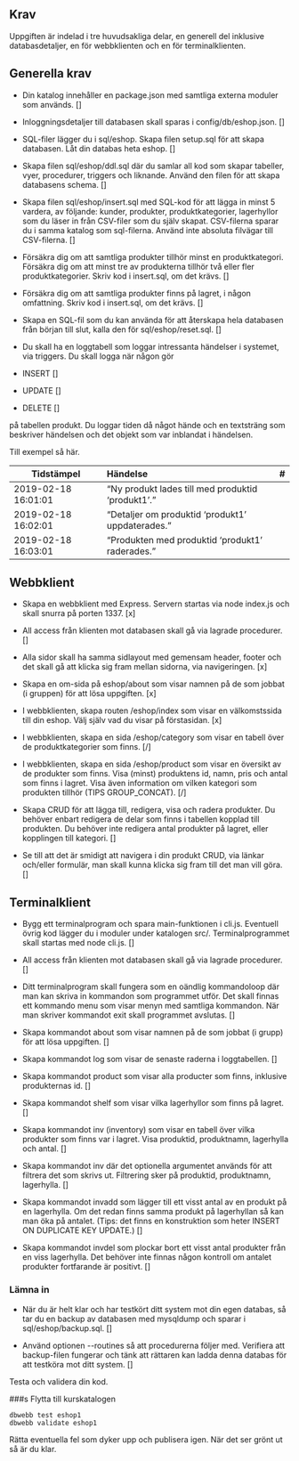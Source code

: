 ## Krav
Uppgiften är indelad i tre huvudsakliga delar, en generell del inklusive databasdetaljer, en för webbklienten och en för terminalklienten.

## Generella krav

- Din katalog innehåller en package.json med samtliga externa moduler som används. []

- Inloggningsdetaljer till databasen skall sparas i config/db/eshop.json. []

- SQL-filer lägger du i sql/eshop. Skapa filen setup.sql för att skapa databasen. Låt din databas heta eshop. []

- Skapa filen sql/eshop/ddl.sql där du samlar all kod som skapar tabeller, vyer, procedurer, triggers och liknande. Använd den filen för att skapa databasens schema. []

- Skapa filen sql/eshop/insert.sql med SQL-kod för att lägga in minst 5 vardera, av följande: kunder, produkter, produktkategorier, lagerhyllor som du läser in från CSV-filer som du själv skapat. CSV-filerna sparar du i samma katalog som sql-filerna. Använd inte absoluta filvägar till CSV-filerna. []

- Försäkra dig om att samtliga produkter tillhör minst en produktkategori. Försäkra dig om att minst tre av produkterna tillhör två eller fler produktkategorier. Skriv kod i insert.sql, om det krävs. []

- Försäkra dig om att samtliga produkter finns på lagret, i någon omfattning. Skriv kod i insert.sql, om det krävs. []

- Skapa en SQL-fil som du kan använda för att återskapa hela databasen från början till slut, kalla den för sql/eshop/reset.sql. []

- Du skall ha en loggtabell som loggar intressanta händelser i systemet, via triggers. Du skall logga när någon gör 
- INSERT [] 
- UPDATE [] 
- DELETE []

på tabellen produkt. Du loggar tiden då något hände och en textsträng som beskriver händelsen och det objekt som var inblandat i händelsen.

Till exempel så här.

| Tidstämpel         | Händelse | # |
|--------------|:-----|-----------:|
| 2019-02-18 16:01:01 |  “Ny produkt lades till med produktid ‘produkt1’.” |         
| 2019-02-18 16:02:01 | “Detaljer om produktid ‘produkt1’ uppdaterades.”||
|2019-02-18 16:03:01|“Produkten med produktid ‘produkt1’ raderades.”|

## Webbklient
- Skapa en webbklient med Express. Servern startas via node index.js och skall snurra på porten 1337. [x]

- All access från klienten mot databasen skall gå via lagrade procedurer. []

- Alla sidor skall ha samma sidlayout med gemensam header, footer och det skall gå att klicka sig fram mellan sidorna, via navigeringen. [x]

- Skapa en om-sida på eshop/about som visar namnen på de som jobbat (i gruppen) för att lösa uppgiften. [x]

- I webbklienten, skapa routen /eshop/index som visar en välkomstssida till din eshop. Välj själv vad du visar på förstasidan. [x]

- I webbklienten, skapa en sida /eshop/category som visar en tabell över de produktkategorier som finns. [/]

- I webbklienten, skapa en sida /eshop/product som visar en översikt av de produkter som finns. Visa (minst) produktens id, namn, pris och antal som finns i lagret. Visa även information om vilken kategori som produkten tillhör (TIPS GROUP_CONCAT). [/]

- Skapa CRUD för att lägga till, redigera, visa och radera produkter. Du behöver enbart redigera de delar som finns i tabellen kopplad till produkten. Du behöver inte redigera antal produkter på lagret, eller kopplingen till kategori. []

- Se till att det är smidigt att navigera i din produkt CRUD, via länkar och/eller formulär, man skall kunna klicka sig fram till det man vill göra. []

## Terminalklient

- Bygg ett terminalprogram och spara main-funktionen i cli.js. Eventuell övrig kod lägger du i moduler under katalogen src/. Terminalprogrammet skall startas med node cli.js. []

- All access från klienten mot databasen skall gå via lagrade procedurer. []

- Ditt terminalprogram skall fungera som en oändlig kommandoloop där man kan skriva in kommandon som programmet utför. Det skall finnas ett kommando menu som visar menyn med samtliga kommandon. När man skriver kommandot exit skall programmet avslutas. []

- Skapa kommandot about som visar namnen på de som jobbat (i grupp) för att lösa uppgiften. []

- Skapa kommandot log <number> som visar de <number> senaste raderna i loggtabellen. []

- Skapa kommandot product som visar alla producter som finns, inklusive produkternas id. []

- Skapa kommandot shelf som visar vilka lagerhyllor som finns på lagret. []

- Skapa kommandot inv (inventory) som visar en tabell över vilka produkter som finns var i lagret. Visa produktid, produktnamn, lagerhylla och antal. []

- Skapa kommandot inv <str> där det optionella argumentet <str> används för att filtrera det som skrivs ut. Filtrering sker på produktid, produktnamn, lagerhylla. []

- Skapa kommandot invadd <productid> <shelf> <number> som lägger till ett visst antal av en produkt på en lagerhylla. Om det redan finns samma produkt på lagerhyllan så kan man öka på antalet. (Tips: det finns en konstruktion som heter INSERT ON DUPLICATE KEY UPDATE.) []

- Skapa kommandot invdel <productid> <shelf> <number> som plockar bort ett visst antal produkter från en viss lagerhylla. Det behöver inte finnas någon kontroll om antalet produkter fortfarande är positivt. []

### Lämna in

- När du är helt klar och har testkört ditt system mot din egen databas, så tar du en backup av databasen med mysqldump och sparar i sql/eshop/backup.sql. []

- Använd optionen --routines så att procedurerna följer med. Verifiera att backup-filen fungerar och tänk att rättaren kan ladda denna databas för att testköra mot ditt system. []

Testa och validera din kod.

###s Flytta till kurskatalogen

```
dbwebb test eshop1
dbwebb validate eshop1
```
Rätta eventuella fel som dyker upp och publisera igen. När det ser grönt ut så är du klar.